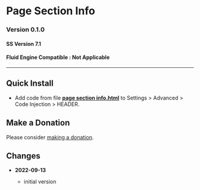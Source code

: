 # Page Section Info

### Version 0.1.0

#### SS Version 7.1

#### Fluid Engine Compatible : Not Applicable

---

## Quick Install

* Add code from file **[page section info.html][1]** to Settings > Advanced >
  Code Injection > HEADER.

## Make a Donation

Please consider [making a donation][2].

## Changes

<!-- * **2022-08-30**

  * css only solution not workable
  * bumped version to 0.1.1
  -->
* **2022-09-13**

  * initial version

[1]: page%20section%20info.html#L1
[2]: https://github.com/tomsWebConsulting/twcsl#make-a-donation
